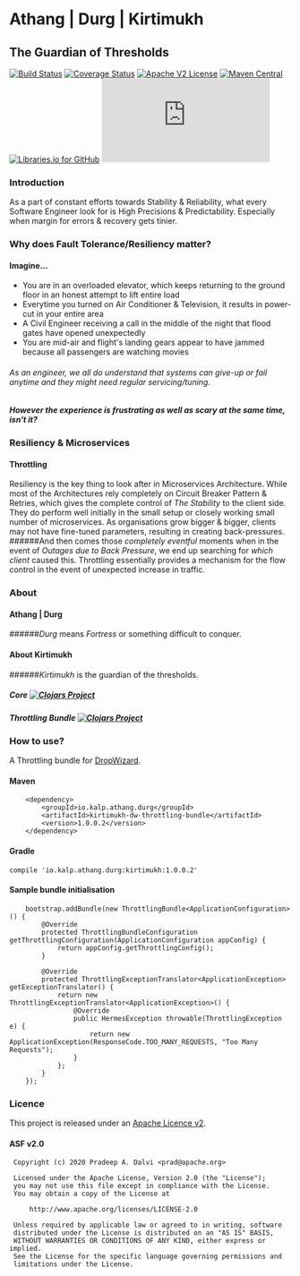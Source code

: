 # Athang | Durg | Kirtimukh
## The Guardian of Thresholds

[![Build Status](https://travis-ci.org/zapodot/hystrix-dropwizard-bundle.svg?branch=master)](https://travis-ci.org/zapodot/hystrix-dropwizard-bundle)
[![Coverage Status](https://coveralls.io/repos/zapodot/hystrix-dropwizard-bundle/badge.svg)](https://coveralls.io/r/zapodot/hystrix-dropwizard-bundle)
[![Apache V2 License](http://img.shields.io/badge/license-Apache%20V2-blue.svg)](//github.com/zapodot/embedded-db-junit/blob/master/LICENSE)
[![Maven Central](https://maven-badges.herokuapp.com/maven-central/org.zapodot/hystrix-dropwizard-bundle/badge.svg)](https://maven-badges.herokuapp.com/maven-central/org.zapodot/hystrix-dropwizard-bundle)
[![Libraries.io for GitHub](https://img.shields.io/librariesio/github/zapodot/hystrix-dropwizard-bundle.svg)](https://libraries.io/github/zapodot/hystrix-dropwizard-bundle)
[![Analytics](https://ga-beacon.appspot.com/UA-40926073-4/hystrix-dropwzard-bundle/README.md)](https://github.com/igrigorik/ga-beacon)


### Introduction
As a part of constant efforts towards Stability & Reliability, what every Software Engineer look for is High Precisions & Predictability. Especially when margin for errors & recovery gets tinier.

### Why does Fault Tolerance/Resiliency matter?
#### Imagine...
* You are in an overloaded elevator, which keeps returning to the ground floor in an honest attempt to lift entire load
* Everytime you turned on Air Conditioner & Television, it results in power-cut in your entire area
* A Civil Engineer receiving a call in the middle of the night that flood gates have opened unexpectedly
* You are mid-air and flight's landing gears appear to have jammed because all passengers are watching movies

###### As an engineer, we all do understand that systems can give-up or fail anytime and they might need regular servicing/tuning.
##### However _the experience_ is frustrating as well as scary at the same time, isn't it?

### Resiliency & Microservices
#### Throttling
Resiliency is the key thing to look after in Microservices Architecture.
While most of the Architectures rely completely on Circuit Breaker Pattern & Retries, which gives the complete control of _The Stability_ to the client side.
They do perform well initially in the small setup or closely working small number of microservices.
As organisations grow bigger & bigger, clients may not have fine-tuned parameters, resulting in creating back-pressures.
######And then comes those _completely eventful_ moments when in the event of _Outages due to Back Pressure_, we end up searching for _which client_ caused this.
Throttling essentially provides a mechanism for the flow control in the event of unexpected increase in traffic.

### About
#### Athang | Durg
######_Durg_ means _Fortress_ or something difficult to conquer.

#### About Kirtimukh
######_Kirtimukh_ is the guardian of the thresholds.

##### Core [![Clojars Project](https://img.shields.io/clojars/v/io.kalp.athang.durg/kirtimukh-core.svg)](https://clojars.org/io.kalp.athang.durg/kirtimukh-core)
##### Throttling Bundle [![Clojars Project](https://img.shields.io/clojars/v/io.kalp.athang.durg/kirtimukh-dw-throttling-bundle.svg)](https://clojars.org/io.kalp.athang.durg/kirtimukh-dw-throttling-bundle)

### How to use?
A Throttling bundle for [DropWizard](//github.com/dropwizard/dropwizard).
#### Maven
```
    <dependency>
        <groupId>io.kalp.athang.durg</groupId>
        <artifactId>kirtimukh-dw-throttling-bundle</artifactId>
        <version>1.0.0.2</version>
    </dependency>
```
#### Gradle 
```
compile 'io.kalp.athang.durg:kirtimukh:1.0.0.2'
```

#### Sample bundle initialisation
```
    bootstrap.addBundle(new ThrottlingBundle<ApplicationConfiguration>() {
        @Override
        protected ThrottlingBundleConfiguration getThrottlingConfiguration(ApplicationConfiguration appConfig) {
            return appConfig.getThrottlingConfig();
        }

        @Override
        protected ThrottlingExceptionTranslator<ApplicationException> getExceptionTranslator() {
            return new ThrottlingExceptionTranslator<ApplicationException>() {
                @Override
                public HermesException throwable(ThrottlingException e) {
                    return new ApplicationException(ResponseCode.TOO_MANY_REQUESTS, "Too Many Requests");
                }
            };
        }
    });
```

### Licence
This project is released under an [Apache Licence v2](http://www.apache.org/licenses/LICENSE-2.0).
#### ASF v2.0
```
 Copyright (c) 2020 Pradeep A. Dalvi <prad@apache.org>

 Licensed under the Apache License, Version 2.0 (the "License");
 you may not use this file except in compliance with the License.
 You may obtain a copy of the License at

     http://www.apache.org/licenses/LICENSE-2.0

 Unless required by applicable law or agreed to in writing, software
 distributed under the License is distributed on an "AS IS" BASIS,
 WITHOUT WARRANTIES OR CONDITIONS OF ANY KIND, either express or implied.
 See the License for the specific language governing permissions and
 limitations under the License.
```